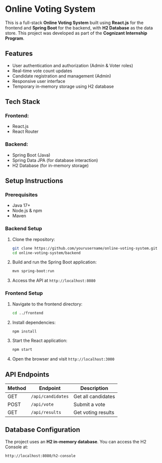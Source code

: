 # Online Voting System

This is a full-stack **Online Voting System** built using **React.js** for the frontend and **Spring Boot** for the backend, with **H2 Database** as the data store. This project was developed as part of the **Cognizant Internship Program**.

## Features

- User authentication and authorization (Admin & Voter roles)
- Real-time vote count updates
- Candidate registration and management (Admin)
- Responsive user interface
- Temporary in-memory storage using H2 database

## Tech Stack

### Frontend:
- React.js
- React Router

### Backend:
- Spring Boot (Java)
- Spring Data JPA (for database interaction)
- H2 Database (for in-memory storage)

## Setup Instructions

### Prerequisites
- Java 17+
- Node.js & npm
- Maven

### Backend Setup
1. Clone the repository:
   ```sh
   git clone https://github.com/yourusername/online-voting-system.git
   cd online-voting-system/backend
   ```
2. Build and run the Spring Boot application:
   ```sh
   mvn spring-boot:run
   ```
3. Access the API at `http://localhost:8080`

### Frontend Setup
1. Navigate to the frontend directory:
   ```sh
   cd ../frontend
   ```
2. Install dependencies:
   ```sh
   npm install
   ```
3. Start the React application:
   ```sh
   npm start
   ```
4. Open the browser and visit `http://localhost:3000`

## API Endpoints
| Method | Endpoint | Description |
|--------|-------------|-------------|
| GET | `/api/candidates` | Get all candidates |
| POST | `/api/vote` | Submit a vote |
| GET | `/api/results` | Get voting results |

## Database Configuration
The project uses an **H2 in-memory database**. You can access the H2 Console at:
```
http://localhost:8080/h2-console
```


